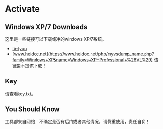 # Activate

## Windows XP/7 Downloads

这里是一些链接可以下载纯净的windows XP/7系统。

- [Itellyou](https://msdn.itellyou.cn/)
- [www.heidoc.net](https://www.heidoc.net/php/myvsdump_name.php?family=Windows+XP&name=Windows+XP+Professional+%28VL%29) 该链接不提供下载！


## Key

请查看key.txt。


## You Should Know

工具都来自网络，不确定是否有后门或者其他情况，请慎重使用，责任自负！


